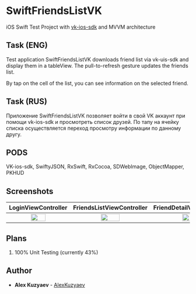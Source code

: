 

# SwiftFriendsListVK

iOS Swift Test Project with [vk-ios-sdk](https://github.com/VKCOM/vk-ios-sdk) and MVVM architecture

## Task (ENG)

Test application SwiftFriendsListVK downloads friend list via vk-uis-sdk and display them in a tableView. The pull-to-refresh gesture updates the friends list. 

By tap on the cell of the list, you can see information on the selected friend.

## Task (RUS)

Приложение SwiftFriendsListVK позволяет войти в свой VK аккаунт при помощи vk-ios-sdk и просмотреть список друзей.
По тапу на ячейку списка осуществляется переход просмотру информации по данному другу.

## PODS

VK-ios-sdk, SwiftyJSON, RxSwift, RxCocoa, SDWebImage, ObjectMapper, PKHUD

## Screenshots

LoginViewController            |  FriendsListViewController | FriendDetailViewController
:-------------------------:|:-------------------------:|:-------------------------:|
<img src="https://user-images.githubusercontent.com/19716289/43244147-23aeef00-90c3-11e8-86ab-bd8b6397de25.png" width="50%"> | <img src="https://user-images.githubusercontent.com/19716289/43244171-3558370c-90c3-11e8-8c6f-0adaea9373cb.png" width="50%"> |<img src="https://user-images.githubusercontent.com/19716289/43244183-3c9918ce-90c3-11e8-9bed-d3ea6746a136.png" width="50%">

## Plans

1. 100% Unit Testing (currently 43%)

## Author

* **Alex Kuzyaev** - [AlexKuzyaev](https://github.com/AlexKuzyaev)
